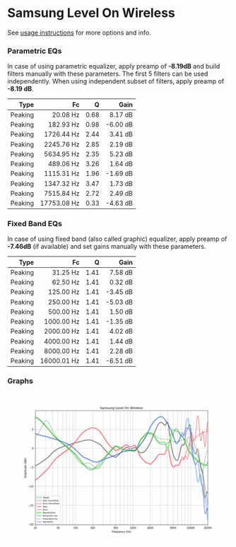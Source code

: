 # Samsung Level On Wireless
See [usage instructions](https://github.com/jaakkopasanen/AutoEq#usage) for more options and info.

### Parametric EQs
In case of using parametric equalizer, apply preamp of **-8.19dB** and build filters manually
with these parameters. The first 5 filters can be used independently.
When using independent subset of filters, apply preamp of **-8.19 dB**.

| Type    | Fc          |    Q | Gain     |
|--------:|------------:|-----:|---------:|
| Peaking | 20.08 Hz    | 0.68 | 8.17 dB  |
| Peaking | 182.93 Hz   | 0.98 | -6.00 dB |
| Peaking | 1726.44 Hz  | 2.44 | 3.41 dB  |
| Peaking | 2245.76 Hz  | 2.85 | 2.19 dB  |
| Peaking | 5634.95 Hz  | 2.35 | 5.23 dB  |
| Peaking | 489.06 Hz   | 3.26 | 1.64 dB  |
| Peaking | 1115.31 Hz  | 1.96 | -1.69 dB |
| Peaking | 1347.32 Hz  | 3.47 | 1.73 dB  |
| Peaking | 7515.84 Hz  | 2.72 | 2.49 dB  |
| Peaking | 17753.08 Hz | 0.33 | -4.63 dB |

### Fixed Band EQs
In case of using fixed band (also called graphic) equalizer, apply preamp of **-7.46dB**
(if available) and set gains manually with these parameters.

| Type    | Fc          |    Q | Gain     |
|--------:|------------:|-----:|---------:|
| Peaking | 31.25 Hz    | 1.41 | 7.58 dB  |
| Peaking | 62.50 Hz    | 1.41 | 0.32 dB  |
| Peaking | 125.00 Hz   | 1.41 | -3.45 dB |
| Peaking | 250.00 Hz   | 1.41 | -5.03 dB |
| Peaking | 500.00 Hz   | 1.41 | 1.50 dB  |
| Peaking | 1000.00 Hz  | 1.41 | -1.35 dB |
| Peaking | 2000.00 Hz  | 1.41 | 4.02 dB  |
| Peaking | 4000.00 Hz  | 1.41 | 1.44 dB  |
| Peaking | 8000.00 Hz  | 1.41 | 2.28 dB  |
| Peaking | 16000.01 Hz | 1.41 | -6.51 dB |

### Graphs
![](./Samsung%20Level%20On%20Wireless.png)